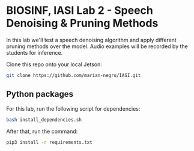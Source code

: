 # BIOSINF, IASI Lab 2 - Speech Denoising & Pruning Methods

In this lab we'll test a speech denoising algorithm and apply different pruning methods over the model. Audio examples will be recorded by the students for inference.

Clone this repo onto your local Jetson:
```bash
git clone https://github.com/marian-negru/IASI.git
```

## Python packages

For this lab, run the following script for dependencies:

```bash
bash install_dependencies.sh
```

After that, run the command:

```bash
pip3 install -r requirements.txt
```